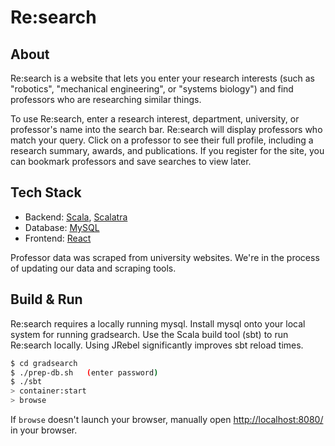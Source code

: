 # Re:search #

## About ##
Re:search is a website that lets you enter your research interests (such as "robotics", "mechanical engineering", or "systems biology") and find professors who are researching similar things.

To use Re:search, enter a research interest, department, university, or professor's name into the search bar. Re:search will display professors who match your query. Click on a professor to see their full profile, including a research summary, awards, and publications. If you register for the site, you can bookmark professors and save searches to view later.

## Tech Stack ##

* Backend: [Scala](http://www.scala-lang.org/), [Scalatra](www.scalatra.org)
* Database: [MySQL](http://www.mysql.com/)
* Frontend: [React](http://facebook.github.io/react/)

Professor data was scraped from university websites. We're in the process of updating our data and scraping tools.

## Build & Run ##
Re:search requires a locally running mysql. Install mysql onto your local system for running gradsearch. Use the Scala build tool (sbt) to run Re:search locally. Using JRebel significantly improves sbt reload times.

```sh
$ cd gradsearch
$ ./prep-db.sh   (enter password)
$ ./sbt
> container:start
> browse
```

If `browse` doesn't launch your browser, manually open [http://localhost:8080/](http://localhost:8080/) in your browser.
